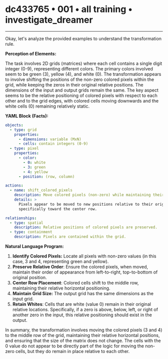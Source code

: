 # dc433765 • 001 • all training • investigate_dreamer

---
Okay, let's analyze the provided examples to understand the transformation rule.

**Perception of Elements:**

The task involves 2D grids (matrices) where each cell contains a single digit integer (0-9), representing different colors. The primary colors involved seem to be green (3), yellow (4), and white (0). The transformation appears to involve shifting the positions of the non-zero colored pixels within the grid, while keeping the zeros in their original relative positions. The dimensions of the input and output grids remain the same. The key aspect seems to be the relative positioning of colored pixels with respect to each other and to the grid edges, with colored cells moving downwards and the white cells (0) remaining relatively static.

**YAML Block (Facts):**



```yaml
objects:
  - type: grid
    properties:
      - dimensions: variable (MxN)
      - cells: contain integers (0-9)
  - type: pixel
    properties:
      - color:
        - 0: white
        - 3: green
        - 4: yellow
      - position: (row, column)

actions:
  - name: shift_colored_pixels
    description: Move colored pixels (non-zero) while maintaining their relative order.
    details: >
      Pixels appear to be moved to new positions relative to their original position in the input matrix
      specifically toward the center row.

relationships:
  - type: spatial
    description: Relative positions of colored pixels are preserved.
  - type: containment
    description: Pixels are contained within the grid.

```



**Natural Language Program:**

1.  **Identify Colored Pixels:** Locate all pixels with non-zero values (in this case, 3 and 4, representing green and yellow).
2.  **Preserve Relative Order**: Ensure the colored pixels, when moved, maintain their order of appearance from left-to-right, top-to-bottom of original position.
3. **Center Row Placement**: Colored cells shift to the middle row, maintaining their relative horizontal positioning.
4.  **Maintain Grid Size:** The output grid has the same dimensions as the input grid.
5. **Retain Whites**: Cells that are white (value 0) remain in their original relative locations. Specifically, if a zero is above, below, left, or right of another zero in the input, this relative positioning should exist in the output.

In summary, the transformation involves moving the colored pixels (3 and 4) to the middle row of the grid, maintaining their relative horizontal positions, and ensuring that the size of the matrix does not change. The cells with the 0 value do not appear to be directly part of the logic for moving the non-zero cells, but they do remain in place relative to each other.

